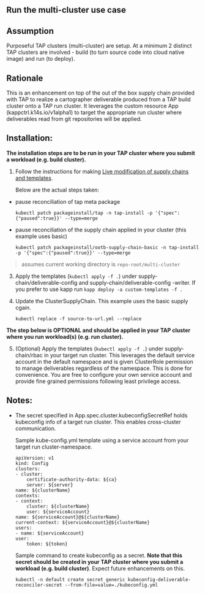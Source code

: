 ## Run the multi-cluster use case

## Assumption
Purposeful TAP clusters (multi-cluster) are setup. At a minimum 2 distinct TAP clusters are involved - build (to turn source code into cloud native image) and run (to deploy).


## Rationale
This is an enhancement on top of the out of the box supply chain provided with TAP to realize a cartographer deliverable produced from a TAP build cluster onto a TAP run cluster. It leverages the custom resource App (kappctrl.k14s.io/v1alpha1) to target the appropriate run cluster where deliverables read from git repositories will be applied.

## Installation:
**The installation steps are to be run in your TAP cluster where you submit a workload (e.g. build cluster).**

1. Follow the instructions for making [Live modification of supply chains and templates](https://docs.vmware.com/en/Tanzu-Application-Platform/1.1/tap/GUID-scc-authoring-supply-chains.html#live-modification-of-supply-chains-and-templates-6). 

    Below are the actual steps taken:
- pause reconciliation of tap meta package
    ```
    kubectl patch packageinstall/tap -n tap-install -p '{"spec":{"paused":true}}' --type=merge
    ```
- pause reconciliation of the supply chain applied in your cluster (this example uses basic)
    ```
    kubectl patch packageinstall/ootb-supply-chain-basic -n tap-install -p '{"spec":{"paused":true}}' --type=merge
    ```

> assumes current working directory is `repo-root/multi-cluster`

3. Apply the templates (`kubectl apply -f .`) under supply-chain/deliverable-config and supply-chain/deliverable-config -writer. If you prefer to use kapp run `kapp deploy -a custom-templates -f .`

4. Update the ClusterSupplyChain. This example uses the basic supply cgain. 
    ```
    kubectl replace -f source-to-url.yml --replace
    ```

**The step below is OPTIONAL and should be applied in your TAP cluster where you run workload(s) (e.g. run cluster).**

5. (Optional) Apply the templates (`kubectl apply -f .`) under supply-chain/rbac in your target run cluster. This leverages the default service account in the default namespace and is given ClusterRole permission to manage deliverables regardless of the namespace. This is done for convenience. You are free to configure your own service account and provide fine grained permissions following least privilege access.

## Notes:

- The secret specified in App.spec.cluster.kubeconfigSecretRef holds kubeconfig info of a target run cluster. This enables 
cross-cluster communication. 
    
    Sample kube-config.yml template using a service account from your target run cluster-namespace.
    ```
    apiVersion: v1
    kind: Config
    clusters:
    - cluster:
        certificate-authority-data: ${ca}
        server: ${server}
    name: ${clusterName}
    contexts:
    - context:
        cluster: ${clusterName}
        user: ${serviceAccount}
    name: ${serviceAccount}@${clusterName}
    current-context: ${serviceAccount}@${clusterName}
    users:
    - name: ${serviceAccount}
    user:
        token: ${token}
    ```

    Sample command to create kubeconfig as a secret. **Note that this secret should be created in your TAP cluster where you submit a workload (e.g. build cluster)**. Expect future enhancements on this. 
    ```
    kubectl -n default create secret generic kubeconfig-deliverable-reconciler-secret --from-file=value=./kubeconfig.yml
    ```